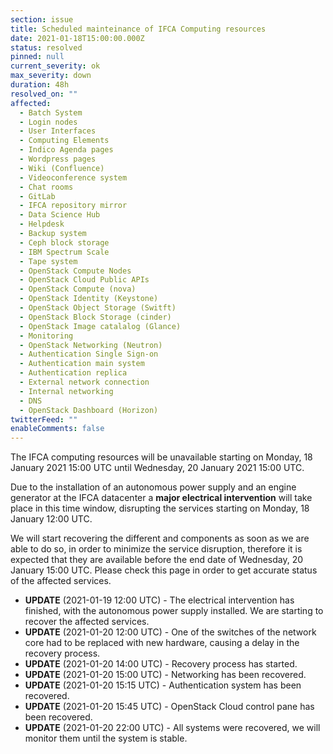 ```yaml
---
section: issue
title: Scheduled mainteinance of IFCA Computing resources
date: 2021-01-18T15:00:00.000Z
status: resolved
pinned: null
current_severity: ok
max_severity: down
duration: 48h
resolved_on: ""
affected:
  - Batch System
  - Login nodes
  - User Interfaces
  - Computing Elements
  - Indico Agenda pages
  - Wordpress pages
  - Wiki (Confluence)
  - Videoconference system
  - Chat rooms
  - GitLab
  - IFCA repository mirror
  - Data Science Hub
  - Helpdesk
  - Backup system
  - Ceph block storage
  - IBM Spectrum Scale
  - Tape system
  - OpenStack Compute Nodes
  - OpenStack Cloud Public APIs
  - OpenStack Compute (nova)
  - OpenStack Identity (Keystone)
  - OpenStack Object Storage (Switft)
  - OpenStack Block Storage (cinder)
  - OpenStack Image catalalog (Glance)
  - Monitoring
  - OpenStack Networking (Neutron)
  - Authentication Single Sign-on
  - Authentication main system
  - Authentication replica
  - External network connection
  - Internal networking
  - DNS
  - OpenStack Dashboard (Horizon)
twitterFeed: ""
enableComments: false
---
```

The IFCA computing resources will be unavailable starting on Monday, 18 January 2021 15:00 UTC until Wednesday, 20 January 2021 15:00 UTC.

Due to the installation of an autonomous power supply and an engine generator at the IFCA datacenter a **major electrical intervention** will take place in this time window, disrupting the services starting on Monday, 18 January 12:00 UTC.

We will start recovering the different and components as soon as we are able to do so, in order to minimize the service disruption, therefore it is expected that they are available before the end date of Wednesday, 20 January 15:00 UTC. Please check this page in order to get accurate status of the affected services.

* **UPDATE** (2021-01-19 12:00 UTC) - The electrical intervention has finished, with the autonomous power supply installed. We are starting to recover the affected services.
* **UPDATE** (2021-01-20 12:00 UTC) - One of the switches of the network core had to be replaced with new hardware, causing a delay in the recovery process.
* **UPDATE** (2021-01-20 14:00 UTC) - Recovery process has started.
* **UPDATE** (2021-01-20 15:00 UTC) - Networking has been recovered.
* **UPDATE** (2021-01-20 15:15 UTC) - Authentication system has been recovered.
* **UPDATE** (2021-01-20 15:45 UTC) - OpenStack Cloud control pane has been recovered.
* **UPDATE** (2021-01-20 22:00 UTC) - All systems were recovered, we will monitor them until the system is stable.
